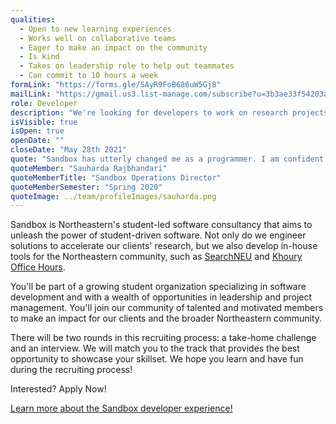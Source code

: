 ```yaml
---
qualities:
  - Open to new learning experiences
  - Works well on collaborative teams
  - Eager to make an impact on the community
  - Is kind
  - Takes on leadership role to help out teammates
  - Can commit to 10 hours a week
formLink: "https://forms.gle/SAyR9FoB686uW5Gj8"
mailLink: "https://gmail.us3.list-manage.com/subscribe?u=3b3ae33f54203ab7a839ae529&id=c2570dd048"
role: Developer
description: "We're looking for developers to work on research projects with researchers and professors as well as community projects for the Northeastern student body. We have frontend, backend, and full stack developers who are passionate about contributing to the community. As Sandbox continues to grow, we’re building a diverse and skilled team of developers with a variety of experiences, interests, and backgrounds to make amazing software with us."
isVisible: true
isOpen: true
openDate: ""
closeDate: "May 28th 2021"
quote: "Sandbox has utterly changed me as a programmer. I am confident, cooperative, and efficient, and have learned more in my first semester here than I ever thought possible from a student organization. I've built things I couldn't have even understood eight months ago, and made lasting friendships along the way."
quoteMember: "Sauharda Rajbhandari"
quoteMemberTitle: "Sandbox Operations Director"
quoteMemberSemester: "Spring 2020"
quoteImage: ../team/profileImages/sauharda.png
---
```


Sandbox is Northeastern's student-led software consultancy that aims to unleash the power of student-driven software. Not only do we engineer solutions to accelerate our clients' research, but we also develop in-house tools for the Northeastern community, such as [SearchNEU](https://searchneu.com/NEU) and [Khoury Office Hours](https://info.khouryofficehours.com/).

You'll be part of a growing student organization specializing in software development and with a wealth of opportunities in leadership and project management. You'll join our community of talented and motivated members to make an impact for our clients and the broader Northeastern community.

There will be two rounds in this recruiting process: a take-home challenge and an interview. We will match you to the track that provides the best opportunity to showcase your skillset. We hope you learn and have fun during the recruiting process!

Interested? Apply Now!

[Learn more about the Sandbox developer experience!](https://medium.com/sandboxnu/the-unique-experience-at-sandbox-e141dffe9dd3?source=friends_link&sk=4c316444999abaed4ad59a88e86e0b1c)

